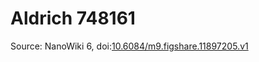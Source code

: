 <a name="material" />

# Aldrich 748161
<script type="application/ld+json">
  {
    "@context": "https://schema.org/",
    "@type": "ChemicalSubstance",
    "@id": "https://egonw.github.io/nanowiki/nanowiki365.html#material",
    "http://purl.org/dc/terms/conformsTo":
      {
        "@type": "CreativeWork",
        "@id": "https://bioschemas.org/profiles/ChemicalSubstance/0.4-RELEASE/"
      },
    "identfier": "365",
    "name": "Aldrich 748161",
    "url": "https://egonw.github.io/nanowiki/nanowiki365.html#material",
    "sameAs": "http://127.0.0.1/mediawiki/index.php/Special:URIResolver/Aldrich_748161"
  }
</script>




Source: NanoWiki 6, doi:[10.6084/m9.figshare.11897205.v1](https://doi.org/10.6084/m9.figshare.11897205.v1)
